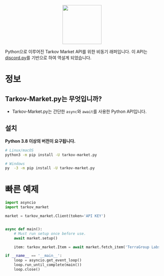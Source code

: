 <div align="center">
    <a href="https://github.com/Hostagen/tarkov-market.py">
        <img src="https://user-images.githubusercontent.com/68284806/130361774-5fe5866f-d61b-40a3-afc1-2978ad530f17.png" height="128">
    </a>
</div>

Python으로 이루어진 Tarkov Market API를 위한 비동기 래퍼입니다. 이 API는 [discord.py](https://github.com/Rapptz/discord.py)를 기반으로 하여 역설계 되었습니다.

# 정보
## Tarkov-Market.py는 무엇입니까?
- Tarkov-Market.py는 간단한 `async`와 `await`를 사용한 Python API입니다.

## 설치
**Python 3.8 이상의 버전이 요구됩니다.**

```sh
# Linux/macOS
python3 -m pip install -U tarkov-market.py

# Windows
py  -3 -m pip install -U tarkov-market.py
```

# 빠른 예제

```python
import asyncio
import tarkov_market

market = tarkov_market.Client(token='API KEY')


async def main():
    # Must run setup once before use.
    await market.setup()

    item: tarkov_market.Item = await market.fetch_item('TerraGroup Labs keycard (Red)')

if __name__ == '__main__':
    loop = asyncio.get_event_loop()
    loop.run_until_complete(main())
    loop.close()
```

